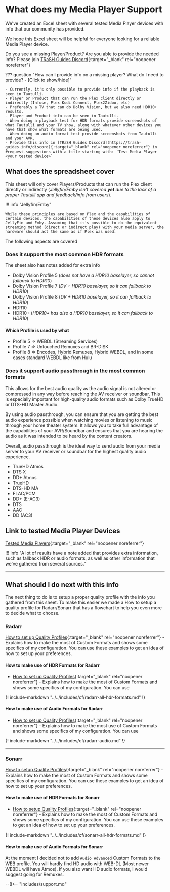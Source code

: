 # What does my Media Player Support

We've created an Excel sheet with several tested Media Player devices with info that our community has provided.

We hope this Excel sheet will be helpful for everyone looking for a reliable Media Player device.

Do you see a missing Player/Product? Are you able to provide the needed info? Please join [TRaSH Guides Discord](https://trash-guides.info/discord){:target="_blank" rel="noopener noreferrer"}

??? question "How can I provide info on a missing player? What do I need to provide? - [Click to show/hide]"

    - Currently, it's only possible to provide info if the playback is seen in Tautulli.
    - Player or Product that can run the Plex client directly or indirectly (Infuse, Plex Kodi Connect, Plex2Zidoo, etc)
    - Preferably a TV that can do Dolby Vision, but we also need HDR10+ results.
    - Player and Product info can be seen in Tautulli.
    - When doing a playback test for HDR formats provide screenshots of what Tautulli and your TV show, along with whatever other devices you have that show what formats are being used.
    - When doing an audio format test provide screenshots from Tautulli and your AVR.
    - Provide this info in [TRaSH Guides Discord](https://trash-guides.info/discord){:target="_blank" rel="noopener noreferrer"} in #request-suggestions with a title starting with: `Test Media Player <your tested device>`

## What does the spreadsheet cover

This sheet will only cover Players/Products that can run the Plex client directly or indirectly (*Jellyfin/Emby isn't covered **yet** due to the lack of a proper Tautulli app and feedback/info from users*).

!!! info "Jellyfin/Emby"

    While these principles are based on Plex and the capabilities of certain devices, the capabilities of these devices also apply to JellyFin and Emby. Assuming that it's possible to do the equivalent streaming method (direct or indirect play) with your media server, the hardware should act the same as if Plex was used.

The following aspects are covered

### Does it support the most common HDR formats

The sheet also has notes added for extra info

- Dolby Vision Profile 5 (*does not have a HDR10 baselayer, so cannot fallback to HDR10*)
- Dolby Vision Profile 7 (*DV + HDR10 baselayer, so it can fallback to HDR10*)
- Dolby Vision Profile 8 (*DV + HDR10 baselayer, so it can fallback to HDR10*)
- HDR10
- HDR10+ (*HDR10+ has also a HDR10 baselayer, so it can fallback to HDR10*)

#### Which Profile is used by what

- Profile 5 => WEBDL (Streaming Services)
- Profile 7 => Untouched Remuxes and BR-DISK
- Profile 8 => Encodes, Hybrid Remuxes, Hybrid WEBDL, and in some cases standard WEBDL like from Hulu

### Does it support audio passthrough in the most common formats

This allows for the best audio quality as the audio signal is not altered or compressed in any way before reaching the AV receiver or soundbar. This is especially important for high-quality audio formats such as Dolby TrueHD or DTS-HD Master Audio.

By using audio passthrough, you can ensure that you are getting the best audio experience possible when watching movies or listening to music through your home theater system. It allows you to take full advantage of the capabilities of your AVR/Soundbar and ensures that you are hearing the audio as it was intended to be heard by the content creators.

Overall, audio passthrough is the ideal way to send audio from your media server to your AV receiver or soundbar for the highest quality audio experience.

- TrueHD Atmos
- DTS X
- DD+ Atmos
- TrueHD
- DTS-HD MA
- FLAC/PCM
- DD+ (E-AC3)
- DTS
- AAC
- DD (AC3)

## Link to tested Media Player Devices

[Tested Media Players](https://docs.google.com/spreadsheets/d/15Wf_jy5WqOPShczFKQB28cCetBgAGcnA0mNOG-ePwDc/edit?usp=sharing){:target="_blank" rel="noopener noreferrer"}

!!! info "A lot of results have a note added that provides extra information, such as fallback HDR or audio formats, as well as other information that we've gathered from several sources."

---

## What should I do next with this info

The next thing to do is to setup a proper quality profile with the info you gathered from this sheet.
To make this easier we made a How to setup a quality profile for Radarr/Sonarr that has a flowchart to help you even more to decide what to choose.

### Radarr

[How to set up Quality Profiles](/Radarr/radarr-setup-quality-profiles){:target="_blank" rel="noopener noreferrer"} - Explains how to make the most of Custom Formats and shows some specifics of my configuration. You can use these examples to get an idea of how to set up your preferences.

#### How to make use of HDR Formats for Radarr

- [How to set up Quality Profiles](/Radarr/radarr-setup-quality-profiles){:target="_blank" rel="noopener noreferrer"} - Explains how to make the most of Custom Formats and shows some specifics of my configuration. You can use

{! include-markdown "../../includes/cf/radarr-all-hdr-formats.md" !}

#### How to make use of Audio Formats for Radarr

- [How to set up Quality Profiles](/Radarr/radarr-setup-quality-profiles){:target="_blank" rel="noopener noreferrer"} - Explains how to make the most use of Custom Formats and shows some specifics of my configuration. You can use

{! include-markdown "../../includes/cf/radarr-audio.md" !}

---

### Sonarr

[How to setup Quality Profiles](/Sonarr/sonarr-setup-quality-profiles){:target="_blank" rel="noopener noreferrer"} - Explains how to make the most of Custom Formats and shows some specifics of my configuration. You can use these examples to get an idea of how to set up your preferences.

#### How to make use of HDR Formats for Sonarr

- [How to setup Quality Profiles](/Sonarr/sonarr-setup-quality-profiles){:target="_blank" rel="noopener noreferrer"} - Explains how to make the most of Custom Formats and shows some specifics of my configuration. You can use these examples to get an idea of how to set up your preferences.

{! include-markdown "../../includes/cf/sonarr-all-hdr-formats.md" !}

#### How to make use of Audio Formats for Sonarr

At the moment I decided not to add `Audio Advanced` Custom Formats to the WEB profile. You will hardly find HD audio with WEB-DL (Most newer WEBDL will have Atmos). If you also want HD audio formats, I would suggest going for Remuxes.

--8<-- "includes/support.md"
